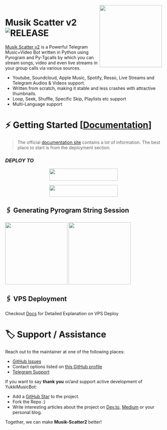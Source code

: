 <img src="https://telegra.ph/file/739bf60761d11d3b98b45.jpg" align="right" width="200" height="200"/>

# Musik Scatter v2<img src="https://img.shields.io/github/v/release/EkoNihh/Musik-Scatter2?color=black&logo=github&logoColor=black&style=social" alt="RELEASE">

[Musik Scatter v2](https://github.com/EkooNihh/Musik-Scatter2) is a Powerful Telegram Music+Video Bot written in Python using Pyrogram and Py-Tgcalls by which you can stream songs, video and even live streams in your group calls via various sources.

* Youtube, Soundcloud, Apple Music, Spotify, Resso, Live Streams and Telegram Audios & Videos support.
* Written from scratch, making it stable and less crashes with attractive thumbnails.
* Loop, Seek, Shuffle, Specific Skip, Playlists etc support
* Multi-Language support


# ⚡️ Getting Started [[Documentation](https://notreallyshikhar.gitbook.io/yukkimusicbot/)]

> The official [documentation site](https://notreallyshikhar.gitbook.io/yukkimusicbot/) contains a lot of information. The best place to start is from the deployment section.

### ***DEPLOY TO***
<p align="center"><a href="https://heroku.com/deploy?template=https://github.com/EkooNihh/Musik-Scatter2"> <img src="https://img.shields.io/badge/Web%20Heroku-blueviolet?style=for-the-badge&logo=heroku" width="220" height="38.45"/></a></p>
<p align="center"><a href="https://telegram.dog/XTZ_HerokuBot?start=UmV5eU5hZGEvUmV5eVhZdWtraSBtYXN0ZXI"> <img src="https://img.shields.io/badge/Bot%20Heroku-red?style=for-the-badge&logo=heroku" width="220" height="38.45"/></a></p>

## 🖇 Generating Pyrogram String Session

<p>
<a href="https://replit.com/@NotReallyShikhar/Yukki-Music-String-Gen"><img src="https://img.shields.io/badge/Generate%20On%20Repl-blueviolet?style=for-the-badge&logo=appveyor" width="200""/></a>
<a href="https://t.me/YukkiStringBot"><img src="https://img.shields.io/badge/TG%20String%20Gen%20Bot-blueviolet?style=for-the-badge&logo=appveyor" width="200""/></a>
</p>

## 🖇 VPS Deployment

Checkout [Docs](https://notreallyshikhar.gitbook.io/yukkimusicbot/deployment/local-hosting-or-vps) for Detailed Explanation on VPS Deploy


# 🏷 Support / Assistance

Reach out to the maintainer at one of the following places:

- [GitHub Issues](https://github.com/EkooNihh/Musik-Scatter2/issues/new?assignees=&labels=question&template=SUPPORT_QUESTION.md&title=support%3A+)
- Contact options listed on [this GitHub profile](https://github.com/EkooNihh)
- [Telegram Support](https://t.me/scatterupdate)

If you want to say **thank you** or/and support active development of YukkiMusicBot:

- Add a [GitHub Star](https://github.com/EkooNihh/Musik-Scatter2) to the project.
- Fork the Repo :)
- Write interesting articles about the project on [Dev.to](https://dev.to/), [Medium](https://medium.com/) or your personal blog.

Together, we can make **Musik-Scatter2** better!

